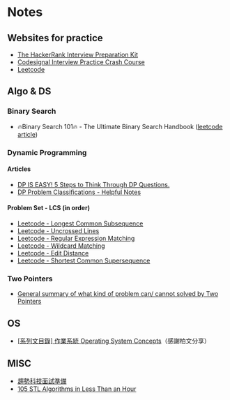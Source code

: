 # Notes

## Websites for practice
* [The HackerRank Interview Preparation Kit](https://www.hackerrank.com/interview/interview-preparation-kit)
* [Codesignal Interview Practice Crash Course](https://www.hackerrank.com/interview/interview-preparation-kit)
* [Leetcode](https://leetcode.com/problemset/top-interview-questions/)

## Algo & DS

### Binary Search
* 🔥Binary Search 101🔥 - The Ultimate Binary Search Handbook ([leetcode article](https://leetcode.com/problems/binary-search/discuss/423162/Binary-Search-101-The-Ultimate-Binary-Search-Handbook))

### Dynamic Programming

#### Articles
* [DP IS EASY! 5 Steps to Think Through DP Questions.](https://leetcode.com/problems/target-sum/discuss/455024/dp-is-easy-5-steps-to-think-through-dp-questions)
* [DP Problem Classifications - Helpful Notes](https://leetcode.com/problems/longest-palindromic-subsequence/discuss/222605/DP-Problem-Classifications-Helpful-Notes)

#### Problem Set - LCS (in order)
* [Leetcode - Longest Common Subsequence](https://leetcode.com/problems/longest-common-subsequence/)
* [Leetcode - Uncrossed Lines](https://leetcode.com/problems/uncrossed-lines/)
* [Leetcode - Regular Expression Matching](https://leetcode.com/problems/regular-expression-matching/)
* [Leetcode - Wildcard Matching](https://leetcode.com/problems/wildcard-matching/)
* [Leetcode - Edit Distance](https://leetcode.com/problems/edit-distance/)
* [Leetcode - Shortest Common Supersequence](https://leetcode.com/problems/shortest-common-supersequence/)

### Two Pointers
* [General summary of what kind of problem can/ cannot solved by Two Pointers](https://leetcode.com/problems/subarray-sum-equals-k/discuss/301242/General-summary-of-what-kind-of-problem-can-cannot-solved-by-Two-Pointers)

## OS
* [[系列文目錄] 作業系統 Operating System Concepts](https://mropengate.blogspot.com/2017/09/operating-system-concepts.html)（感謝柏文分享）

## MISC
* [趨勢科技面試準備](https://hackmd.io/@1eft0ver/HJH4ebBmN?type=view)
* [105 STL Algorithms in Less Than an Hour](https://www.youtube.com/watch?v=bFSnXNIsK4A)
